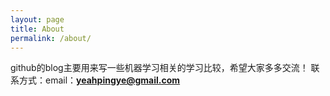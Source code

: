 ```yaml
---
layout: page
title: About
permalink: /about/
---
```

github的blog主要用来写一些机器学习相关的学习比较，希望大家多多交流！
联系方式：email：**yeahpingye@gmail.com**
